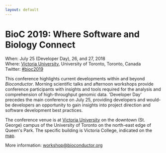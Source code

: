 ```yaml
---
layout: default
---
```

# BioC 2019: Where Software and Biology Connect

When: July 25 (Developer Day), 26, and 27, 2018 <br />
Where: [Victoria University][venue], University of Toronto, Toronto, Canada<br />
Twitter: [#bioc2019][tweet]

[tweet]: https://twitter.com/hashtag/bioc2019?f=tweets
[venue]:  ./travel-accommodations

This conference highlights current developments within and beyond
_Bioconductor_. Morning scientific talks and afternoon workshops
provide conference participants with insights and tools required for
the analysis and comprehension of high-throughput genomic
data. 'Developer Day' precedes the main conference on July 25,
providing developers and would-be developers an opportunity to gain
insights into project direction and software development best
practices.

The conference venue is at [Victoria University][uvic] on the downtown
(St. George) campus of the University of Toronto on the north-east
edge of Queen's Park. The specific building is Victoria College,
indicated on the [map][ut].

More information: [workshop@bioconductor.org][contact]

[ut]: http://map.utoronto.ca/utsg/building/501
[uvic]: http://www.vicu.utoronto.ca/
[contact]: mailto:workshop@bioconductor.org?subject=BioC2019%20question
